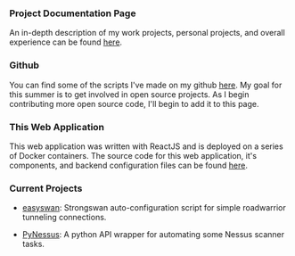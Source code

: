 ### Project Documentation Page
An in-depth description of my work projects, personal projects, and overall experience can be found [here](https://docs.hillnetwork.me).

### Github
You can find some of the scripts I've made on my github [here](https://github.com/hillnicholas). My goal for this summer is to get involved in open source projects. As I begin contributing more open source code, I'll begin to add it to this page.

### This Web Application
This web application was written with ReactJS and is deployed on a series of Docker containers. The source code for this web application, it's components, and backend configuration files can be found [here](https://github.com/hillnicholas/my-webstack).


### Current Projects

* [easyswan](https://github.com/hillnicholas/easyswan): Strongswan auto-configuration script for simple roadwarrior tunneling connections.

* [PyNessus](https://github.com/hillnicholas/pyNessus): A python API wrapper for automating some Nessus scanner tasks.

